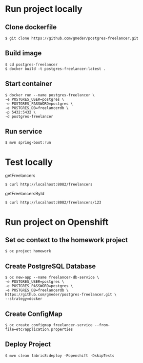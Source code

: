 # Run project locally

## Clone dockerfile

	$ git clone https://github.com/gmeder/postgres-freelancer.git

## Build image

	$ cd postgres-freelancer
	$ docker build -t postgres-freelancer:latest .

## Start container

	$ docker run --name postgres-freelancer \
	-e POSTGRES_USER=postgres \
	-e POSTGRES_PASSWORD=postgres \
	-e POSTGRES_DB=freelancerdb \
	-p 5432:5432 \
	-d postgres-freelancer

 ## Run service

	$ mvn spring-boot:run
	
# Test locally

getFreelancers

	$ curl http://localhost:8082/freelancers
	
getFreelancersById

	$ curl http://localhost:8082/freelancers/123
	
# Run project on Openshift

## Set oc context to the homework project

	$ oc project homework
	
## Create PostgreSQL Database
	
	$ oc new-app --name freelancer-db-service \
	-e POSTGRES_USER=postgres \
	-e POSTGRES_PASSWORD=postgres \
	-e POSTGRES_DB=freelancerdb \
	https://github.com/gmeder/postgres-freelancer.git \
	--strategy=docker

## Create ConfigMap

	$ oc create configmap freelancer-service --from-file=etc/application.properties

## Deploy Project	

	$ mvn clean fabric8:deploy -Popenshift -DskipTests

